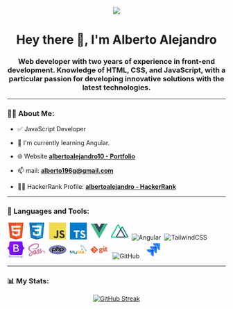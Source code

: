 <div id="header" align="center">
	<img src="https://media.giphy.com/media/scZPhLqaVOM1qG4lT9/giphy.gif" width="200"/>
	<h1>Hey there 👋, I'm Alberto Alejandro</h1> 
	<h3>Web developer with two years of experience in front-end development. Knowledge of HTML, CSS, and JavaScript, with a particular passion for developing innovative solutions with the 		latest technologies.</h3> 
</div>

---  

### 👨‍💻 About Me:

- ✅  JavaScript Developer

- 🌿  I'm currently learning Angular.

- 🌐  Website **[albertoalejandro10 - Portfolio](https://albertoalejandro10.netlify.app/)**

- 📫  mail: **alberto196g@gmail.com**

- 👨‍💻  HackerRank Profile: **[albertoalejandro - HackerRank](https://www.hackerrank.com/albertoalejandro)**


---

<div  align="left">
	<h3>🔨 Languages and Tools:</h3>
  <img src="https://github.com/devicons/devicon/blob/master/icons/html5/html5-original.svg" title="HTML5" alt="HTML5" width="40" height="40"/>&nbsp;
  <img src="https://github.com/devicons/devicon/blob/master/icons/css3/css3-original.svg"  title="CSS3" alt="CSS3" width="40" height="40"/>&nbsp;
  <img src="https://github.com/devicons/devicon/blob/master/icons/javascript/javascript-original.svg" title="JavaScript" alt="JavaScript" width="40" height="40"/>&nbsp;
  <img src="https://github.com/devicons/devicon/blob/master/icons/typescript/typescript-original.svg" title="TypeScript" alt="TypeScript" width="40" height="40"/>&nbsp;
  <img src="https://github.com/devicons/devicon/blob/master/icons/vuejs/vuejs-original.svg"  title="Vue.js" alt="Vue.js" width="40" height="40"/>&nbsp;
  <img src="https://github.com/devicons/devicon/blob/master/icons/nuxtjs/nuxtjs-original.svg"  title="Nuxt.js" alt="Nuxt.js" width="40" height="40"/>&nbsp;
  <img src="https://github.com/get-icon/geticon/blob/master/icons/angular-icon.svg" title="Angular" alt="Angular" width="40" height="40"/>&nbsp;
  <img src="https://github.com/get-icon/geticon/blob/master/icons/tailwindcss-icon.svg" title="TailwindCSS" alt="TailwindCSS" width="40" height="40"/>&nbsp;
  <img src="https://github.com/devicons/devicon/blob/master/icons/bootstrap/bootstrap-original-wordmark.svg" title="Bootstrap" alt="Bootstrap" width="40" height="40"/>&nbsp;
  <img src="https://github.com/devicons/devicon/blob/master/icons/sass/sass-original.svg" title="Sass" alt="Sass" width="40" height="40"/>&nbsp;
  <img src="https://github.com/devicons/devicon/blob/master/icons/php/php-original.svg"  title="PHP" alt="PHP" width="40" height="40"/>&nbsp;
  <img src="https://github.com/devicons/devicon/blob/master/icons/mysql/mysql-original-wordmark.svg" title="MySQL" alt="MySQL" width="40" height="40"/>&nbsp;
  <img src="https://github.com/devicons/devicon/blob/master/icons/git/git-plain-wordmark.svg" title="Git" alt="Git" width="40" height="40"/> &nbsp;
  <img src="https://github.com/simple-icons/simple-icons/blob/develop/icons/github.svg" title="GitHub" alt="GitHub" width="40" height="40"/> &nbsp;
  <img src="https://github.com/devicons/devicon/blob/master/icons/jira/jira-original.svg" title="Jira" alt="Jira" width="40" height="40"/> &nbsp;
</div>

---

###  📊 My Stats:

<div align="center">

  [![GitHub Streak](https://streak-stats.demolab.com?user=albertoalejandro10&theme=vue-dark&hide_border=true&date_format=M%20j%5B%2C%20Y%5D&background=22272E)](https://git.io/streak-stats)

</div>



<!--
**albertoalejandro10/albertoalejandro10** is a ✨ _special_ ✨ repository because its `README.md` (this file) appears on your GitHub profile. -->
